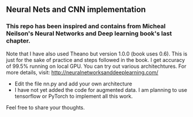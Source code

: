 ## Neural Nets and CNN implementation
### This repo has been inspired and contains from Micheal Neilson's **Neural Networks and Deep learning** book's last chapter.

Note that I have also used Theano but version 1.0.0 (book uses 0.6). This is just for the sake of practice and steps followed in the book. I get accuracy of 99.5% running on local GPU. You can try out various architechtures. For more details, visit: http://neuralnetworksanddeeplearning.com/
 - Edit the file nn.py and add your own architecture
 - I have not yet added the code for augmented data. I am planning to use tensorflow or PyTorch to implement all this work.

 Feel free to share your thoughts.